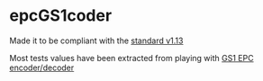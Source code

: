 # epcGS1coder

Made it to be compliant with the [standard v1.13](https://www.gs1.org/standards/epcrfid-epcis-id-keys/epc-rfid-tds/1-13)

Most tests values have been extracted from playing with [GS1 EPC encoder/decoder](https://www.gs1.org/services/epc-encoderdecoder)